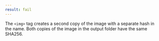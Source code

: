 ```yaml
---
result: fail
---
```


The `<img>` tag creates a second copy of the image with a separate hash in the name. Both copies of the image in the output folder have the same SHA256.
